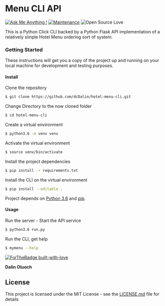 # Menu CLI API

[![Ask Me Anything !](https://img.shields.io/badge/Ask%20me-anything-1abc9c.svg)](https://github.com/dcDalin/hotel-menu-cli) [![Maintenance](https://img.shields.io/badge/Maintained%3F-no-red.svg)](https://github.com/dcDalin/hotel-menu-cli) ![Open Source Love](https://badges.frapsoft.com/os/mit/mit.svg?v=102)

This is a Python Click CLI backed by a Python Flask API implementation of a relatively simple Hotel Menu ordering sort of system.

### Getting Started

These instructions will get you a copy of the project up and running on your local machine for development and testing purposes.

#### Install

Clone the repository

```sh
$ git clone https://github.com/dcDalin/hotel-menu-cli.git
```

Change Directory to the now cloned folder

```sh
$ cd hotel-menu-cli
```

Create a virtual environment

```sh
$ python3.6 -m venv venv
```

Activate the virtual environment

```sh
$ source venv/bin/activate
```

Install the project dependencies

```sh
$ pip install -r requirements.txt
```

Install the CLI on the virtual environment

```sh
$ pip install --editable .
```

Project depends on [Python 3.6](https://www.python.org/downloads/) and [pip](https://pypi.python.org/pypi).

#### Usage

Run the server - Start the API service

```sh
$ python3.6 run.py
```

Run the CLI, get help

```sh
$ mymenu --help
```

[![ForTheBadge built-with-love](http://ForTheBadge.com/images/badges/built-with-love.svg)](https://GitHub.com/dcDalin/)

**Dalin Oluoch**

## License

This project is licensed under the MIT License - see the [LICENSE.md](https://github.com/dcDalin/hotel-menu-cli/blob/master/LICENSE) file for details
